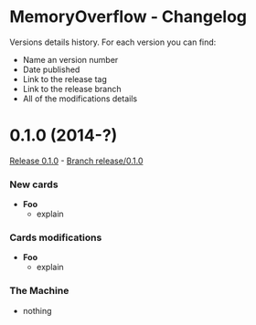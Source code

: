 # MemoryOverflow - Changelog

Versions details history. For each version you can find:
* Name an version number
* Date published
* Link to the release tag
* Link to the release branch
* All of the modifications details

<a name="0.1.0"></a>
# 0.1.0 (2014-?)

[Release 0.1.0]() - [Branch release/0.1.0]()

### New cards

- **Foo**
  - explain

### Cards modifications

- **Foo**
  - explain

### The Machine

- nothing